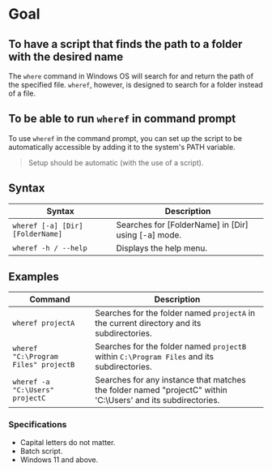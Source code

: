 # Goal

## To have a script that finds the path to a folder with the desired name

The `where` command in Windows OS will search for and return the path of the specified file. `wheref`, however, is designed to search for a folder instead of a file.

## To be able to run `wheref` in command prompt

To use `wheref` in the command prompt, you can set up the script to be automatically accessible by adding it to the system's PATH variable.

> Setup should be automatic (with the use of a script).

## Syntax

Syntax                   | Description
-------------------------|---------------------------
`wheref [-a] [Dir] [FolderName]`  | Searches for [FolderName] in [Dir] using [-a] mode.
`wheref -h / --help`          | Displays the help menu.

## Examples

Command                               | Description
--------------------------------------|----------------------------------------
`wheref projectA`                     | Searches for the folder named `projectA` in the current directory and its subdirectories.
`wheref "C:\Program Files" projectB`  | Searches for the folder named `projectB` within `C:\Program Files` and its subdirectories.
`wheref -a "C:\Users" projectC`       | Searches for any instance that matches the folder named "projectC" within 'C:\Users' and its subdirectories.

### Specifications

- Capital letters do not matter.
- Batch script.
- Windows 11 and above.
